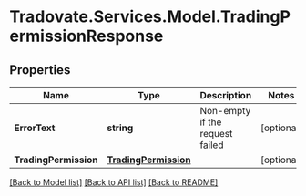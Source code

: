 # Tradovate.Services.Model.TradingPermissionResponse
## Properties

Name | Type | Description | Notes
------------ | ------------- | ------------- | -------------
**ErrorText** | **string** | Non-empty if the request failed | [optional] 
**TradingPermission** | [**TradingPermission**](TradingPermission.md) |  | [optional] 

[[Back to Model list]](../README.md#documentation-for-models) [[Back to API list]](../README.md#documentation-for-api-endpoints) [[Back to README]](../README.md)


